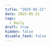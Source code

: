 ```yaml
---
title: "2025-05-21"
date: 2025-05-21
tags:
  - Daily
draft: true
hidden: false
disable_feed: false
---
```


